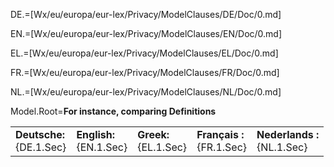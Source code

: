 DE.=[Wx/eu/europa/eur-lex/Privacy/ModelClauses/DE/Doc/0.md]

EN.=[Wx/eu/europa/eur-lex/Privacy/ModelClauses/EN/Doc/0.md]

EL.=[Wx/eu/europa/eur-lex/Privacy/ModelClauses/EL/Doc/0.md]

FR.=[Wx/eu/europa/eur-lex/Privacy/ModelClauses/FR/Doc/0.md]
  
NL.=[Wx/eu/europa/eur-lex/Privacy/ModelClauses/NL/Doc/0.md]

Model.Root=<b>For instance, comparing Definitions</b><table><tr valign="top"><td><b>Deutsche:</b><br>{DE.1.Sec}</td><td><b>English:</b><br>{EN.1.Sec}</td><td><b>Greek:</b><br>{EL.1.Sec}</td><td ><b>Français :</b><br>{FR.1.Sec}</td><td><b>Nederlands :</b><br>{NL.1.Sec}</td></tr></table>
